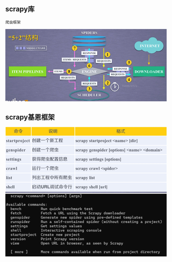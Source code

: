## scrapy库
	爬虫框架
![输入图片说明](/imgs/2024-07-14/FlOKGdsmur9IBtXp.png)
## scrapy基恩框架
![输入图片说明](/imgs/2024-07-14/GDQH68vcjuvhgwvo.png)
![输入图片说明](/imgs/2024-07-14/pyR4PaoSc19ogOSB.png)


                                                                                                                                                                                                                                                                                                                                                                                                                                                                                                                                                                                                                                                                                                                                
<!--stackedit_data:
eyJoaXN0b3J5IjpbLTE4MTA4NDEyNTAsLTEyNzA0MDI5ODgsMT
Q5OTY4MzY1MywtMTE0MjM1MzEzLDExNTM5MzM3ODIsLTIwODg3
NDY2MTJdfQ==
-->